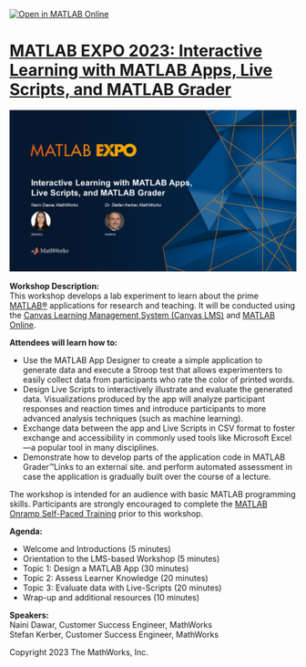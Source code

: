 [![Open in MATLAB Online](https://www.mathworks.com/images/responsive/global/open-in-matlab-online.svg)](https://matlab.mathworks.com/open/github/v1?repo=StefanKerberMW/2023_MATLAB_Expo_Apps_Grader_Live_Scripts)

# [MATLAB EXPO 2023: Interactive Learning with MATLAB Apps, Live Scripts, and MATLAB Grader](https://www.matlabexpo.com/)

![MATLAB Expo Workshop Title Slide](Title_Slide.png "Title")

**Workshop Description:**  
This workshop develops a lab experiment to learn about the prime [MATLAB®](https://www.mathworks.com/products/matlab.html) applications for research and teaching. It will be conducted using the [Canvas Learning Management System (Canvas LMS)](https://mathworks.instructure.com/courses/265) and [MATLAB Online](https://matlab.mathworks.com/).

**Attendees will learn how to:**
* Use the MATLAB App Designer to create a simple application to generate data and execute a Stroop test that allows experimenters to easily collect data from participants who rate the color of printed words.
* Design Live Scripts to interactively illustrate and evaluate the generated data. Visualizations produced by the app will analyze participant responses and reaction times and introduce participants to more advanced analysis techniques (such as machine learning).
* Exchange data between the app and Live Scripts in CSV format to foster exchange and accessibility in commonly used tools like Microsoft Excel—a popular tool in many disciplines.
* Demonstrate how to develop parts of the application code in MATLAB Grader™Links to an external site. and perform automated assessment in case the application is gradually built over the course of a lecture.

The workshop is intended for an audience with basic MATLAB programming skills. Participants are strongly encouraged to complete the [MATLAB Onramp Self-Paced Training](https://matlabacademy.mathworks.com/details/matlab-onramp/gettingstarted) prior to this workshop.

**Agenda:**
* Welcome and Introductions (5 minutes)
* Orientation to the LMS-based Workshop (5 minutes)
* Topic 1: Design a MATLAB App (30 minutes)
* Topic 2: Assess Learner Knowledge (20 minutes)
* Topic 3: Evaluate data with Live-Scripts (20 minutes)
* Wrap-up and additional resources (10 minutes)

**Speakers:**  
Naini Dawar, Customer Success Engineer, MathWorks  
Stefan Kerber, Customer Success Engineer, MathWorks


Copyright 2023 The MathWorks, Inc.
